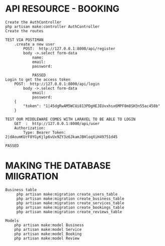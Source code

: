 # API RESOURCE - BOOKING
    Create the AuthController
    php artisan make:controller AuthController
    Create the routes

    TEST VIA POSTIMAN 
        .create a new user
            POST:  http://127.0.0.1:8000/api/register
            body ->.select form-data
                name:
                email:
                password:

                PASSED
    Login to get the access token
        POST:  http://127.0.0.1:8000/api/login
            body ->.select form-data
                email:
                password:
        {
            "token": "1|45dgRwAM5WCUi813PDgHEJEUvxhsx6MPF8m8SH3n55ac458b"
        }

    TEST OUR MIDDLEWARE COMES WITH LARAVEL TO BE ABLE TO LOGIN
        GET  :  http://127.0.0.1:8000/api/user
        Authorization:
            Type: Bearer Token: 2|dAoumKUrF0YGyKjlp6vUx9ZY3z6JkamJBHloqXiH49751d45

    PASSED

# MAKING THE DATABASE MIIGRATION
    Business table
         php artisan make:migration create_users_table
         php artisan make:migration create_business_table
         php artisan make:migration create_services_table
         php artisan make:migration create_bookings_table
         php artisan make:migration create_reviews_table

    Models 
        php artisan make:model Business
        php artisan make:model Service
        php artisan make:model Booking
        php artisan make:model Review























